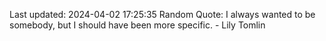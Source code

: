 Last updated: 2024-04-02 17:25:35
Random Quote: I always wanted to be somebody, but I should have been more specific. - Lily Tomlin